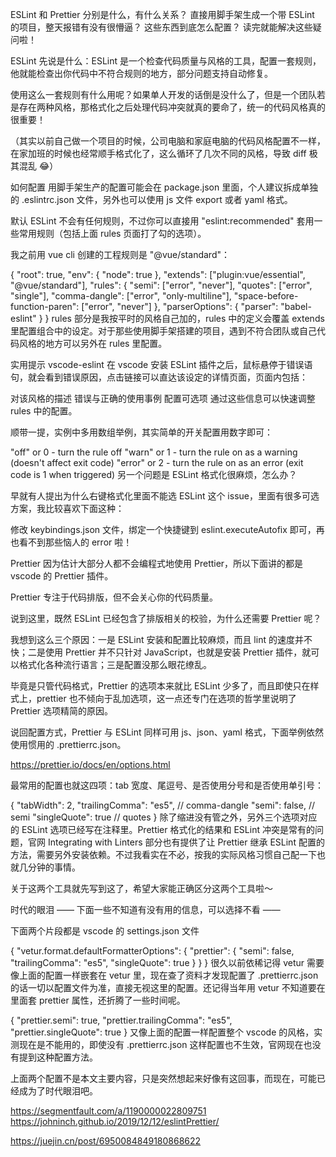 <!--
 * @Author: your name
 * @Date: 2021-06-21 15:53:08
 * @LastEditTime: 2021-06-21 16:24:18
 * @LastEditors: Please set LastEditors
 * @Description: In User Settings Edit
 * @FilePath: /droplets/source/_posts/test/Lint.md
-->

ESLint 和 Prettier 分别是什么，有什么关系？
直接用脚手架生成一个带 ESLint 的项目，整天报错有没有很懵逼？
这些东西到底怎么配置？
读完就能解决这些疑问啦！

ESLint
先说是什么：ESLint 是一个检查代码质量与风格的工具，配置一套规则，他就能检查出你代码中不符合规则的地方，部分问题支持自动修复。

使用这么一套规则有什么用呢？如果单人开发的话倒是没什么了，但是一个团队若是存在两种风格，那格式化之后处理代码冲突就真的要命了，统一的代码风格真的很重要！

（其实以前自己做一个项目的时候，公司电脑和家庭电脑的代码风格配置不一样，在家加班的时候也经常顺手格式化了，这么循环了几次不同的风格，导致 diff 极其混乱 😂）

如何配置
用脚手架生产的配置可能会在 package.json 里面，个人建议拆成单独的 .eslintrc.json 文件，另外也可以使用 js 文件 export 或者 yaml 格式。

默认 ESLint 不会有任何规则，不过你可以直接用 "eslint:recommended" 套用一些常用规则（包括上面 rules 页面打了勾的选项）。

我之前用 vue cli 创建的工程规则是 "@vue/standard"：

{
"root": true,
"env": {
"node": true
},
"extends": ["plugin:vue/essential", "@vue/standard"],
"rules": {
"semi": ["error", "never"],
"quotes": ["error", "single"],
"comma-dangle": ["error", "only-multiline"],
"space-before-function-paren": ["error", "never"]
},
"parserOptions": {
"parser": "babel-eslint"
}
}
rules 部分是我按平时的风格自己加的，rules 中的定义会覆盖 extends 里配置组合中的设定。对于那些使用脚手架搭建的项目，遇到不符合团队或自己代码风格的地方可以另外在 rules 里配置。

实用提示
vscode-eslint
在 vscode 安装 ESLint 插件之后，鼠标悬停于错误语句，就会看到错误原因，点击链接可以直达该设定的详情页面，页面内包括：

对该风格的描述
错误与正确的使用事例
配置可选项
通过这些信息可以快速调整 rules 中的配置。

顺带一提，实例中多用数组举例，其实简单的开关配置用数字即可：

"off" or 0 - turn the rule off
"warn" or 1 - turn the rule on as a warning (doesn't affect exit code)
"error" or 2 - turn the rule on as an error (exit code is 1 when triggered)
另一个问题是 ESLint 格式化很麻烦，怎么办？

早就有人提出为什么右键格式化里面不能选 ESLint 这个 issue，里面有很多可选方案，我比较喜欢下面这种：

修改 keybindings.json 文件，绑定一个快捷键到 eslint.executeAutofix 即可，再也看不到那些恼人的 error 啦！

Prettier
因为估计大部分人都不会编程式地使用 Prettier，所以下面讲的都是 vscode 的 Prettier 插件。

Prettier 专注于代码排版，但不会关心你的代码质量。

说到这里，既然 ESLint 已经包含了排版相关的校验，为什么还需要 Prettier 呢？

我想到这么三个原因：一是 ESLint 安装和配置比较麻烦，而且 lint 的速度并不快；二是使用 Prettier 并不只针对 JavaScript，也就是安装 Prettier 插件，就可以格式化各种流行语言；三是配置没那么眼花缭乱。

毕竟是只管代码格式，Prettier 的选项本来就比 ESLint 少多了，而且即使只在样式上，prettier 也不倾向于乱加选项，这一点还专门在选项的哲学里说明了 Prettier 选项精简的原因。

说回配置方式，Prettier 与 ESLint 同样可用 js、json、yaml 格式，下面举例依然使用惯用的 .prettierrc.json。

https://prettier.io/docs/en/options.html

最常用的配置也就这四项：tab 宽度、尾逗号、是否使用分号和是否使用单引号：

{
"tabWidth": 2,
"trailingComma": "es5", // comma-dangle
"semi": false, // semi
"singleQuote": true // quotes
}
除了缩进没有管之外，另外三个选项对应的 ESLint 选项已经写在注释里。Prettier 格式化的结果和 ESLint 冲突是常有的问题，官网 Integrating with Linters 部分也有提供了让 Prettier 继承 ESLint 配置的方法，需要另外安装依赖。不过我看实在不必，按我的实际风格习惯自己配一下也就几分钟的事情。

关于这两个工具就先写到这了，希望大家能正确区分这两个工具啦～

时代的眼泪
—— 下面一些不知道有没有用的信息，可以选择不看 ——

下面两个片段都是 vscode 的 settings.json 文件

{
"vetur.format.defaultFormatterOptions": {
"prettier": {
"semi": false,
"trailingComma": "es5",
"singleQuote": true
}
}
}
很久以前依稀记得 vetur 需要像上面的配置一样嵌套在 vetur 里，现在查了资料才发现配置了 .prettierrc.json 的话一切以配置文件为准，直接无视这里的配置。还记得当年用 vetur 不知道要在里面套 prettier 属性，还折腾了一些时间呢。

{
"prettier.semi": true,
"prettier.trailingComma": "es5",
"prettier.singleQuote": true
}
又像上面的配置一样配置整个 vscode 的风格，实测现在是不能用的，即使没有 .prettierrc.json 这样配置也不生效，官网现在也没有提到这种配置方法。

上面两个配置不是本文主要内容，只是突然想起来好像有这回事，而现在，可能已经成为了时代眼泪吧。

https://segmentfault.com/a/1190000022809751
https://johninch.github.io/2019/12/12/eslintPrettier/

https://juejin.cn/post/6950084849180868622

